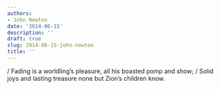 ```yaml
---
authors:
- John Newton
date: '2014-06-15'
description: ''
draft: true
slug: 2014-06-15-john-newton
title: ''
---
```

/ Fading is a worldling’s pleasure, all his boasted pomp and show; / Solid joys and lasting treasure none but Zion’s children know.



